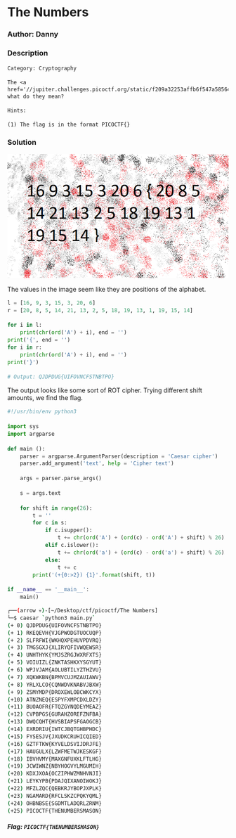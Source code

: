 
# The Numbers 

### Author: Danny

### Description

```
Category: Cryptography

The <a href='//jupiter.challenges.picoctf.org/static/f209a32253affb6f547a585649ba4fda/the_numbers.png'>numbers</a>... what do they mean?

Hints:

(1) The flag is in the format PICOCTF{}

```

### Solution

![](./the_numbers.png)

The values in the image seem like they are positions of the alphabet.

```python
l = [16, 9, 3, 15, 3, 20, 6]
r = [20, 8, 5, 14, 21, 13, 2, 5, 18, 19, 13, 1, 19, 15, 14]

for i in l:
    print(chr(ord('A') + i), end = '')
print('{', end = '')
for i in r:
    print(chr(ord('A') + i), end = '')
print('}')

# Output: QJDPDUG{UIFOVNCFSTNBTPO}
```

The output looks like some sort of ROT cipher. Trying different shift amounts, we find the flag.

```python
#!/usr/bin/env python3

import sys
import argparse

def main ():
    parser = argparse.ArgumentParser(description = 'Caesar cipher')
    parser.add_argument('text', help = 'Cipher text')

    args = parser.parse_args()

    s = args.text

    for shift in range(26):
        t = ''
        for c in s:
            if c.isupper():
                t += chr(ord('A') + (ord(c) - ord('A') + shift) % 26)
            elif c.islower():
                t += chr(ord('a') + (ord(c) - ord('a') + shift) % 26)
            else:
                t += c
        print('(+{0:>2}) {1}'.format(shift, t))

if __name__ == '__main__':
    main()
```

```bash
┌──(arrow 💀)-[~/Desktop/ctf/picoctf/The Numbers]
└─$ caesar `python3 main.py`
(+ 0) QJDPDUG{UIFOVNCFSTNBTPO}
(+ 1) RKEQEVH{VJGPWODGTUOCUQP}
(+ 2) SLFRFWI{WKHQXPEHUVPDVRQ}
(+ 3) TMGSGXJ{XLIRYQFIVWQEWSR}
(+ 4) UNHTHYK{YMJSZRGJWXRFXTS}
(+ 5) VOIUIZL{ZNKTASHKXYSGYUT}
(+ 6) WPJVJAM{AOLUBTILYZTHZVU}
(+ 7) XQKWKBN{BPMVCUJMZAUIAWV}
(+ 8) YRLXLCO{CQNWDVKNABVJBXW}
(+ 9) ZSMYMDP{DROXEWLOBCWKCYX}
(+10) ATNZNEQ{ESPYFXMPCDXLDZY}
(+11) BUOAOFR{FTQZGYNQDEYMEAZ}
(+12) CVPBPGS{GURAHZOREFZNFBA}
(+13) DWQCQHT{HVSBIAPSFGAOGCB}
(+14) EXRDRIU{IWTCJBQTGHBPHDC}
(+15) FYSESJV{JXUDKCRUHICQIED}
(+16) GZTFTKW{KYVELDSVIJDRJFE}
(+17) HAUGULX{LZWFMETWJKESKGF}
(+18) IBVHVMY{MAXGNFUXKLFTLHG}
(+19) JCWIWNZ{NBYHOGVYLMGUMIH}
(+20) KDXJXOA{OCZIPHWZMNHVNJI}
(+21) LEYKYPB{PDAJQIXANOIWOKJ}
(+22) MFZLZQC{QEBKRJYBOPJXPLK}
(+23) NGAMARD{RFCLSKZCPQKYQML}
(+24) OHBNBSE{SGDMTLADQRLZRNM}
(+25) PICOCTF{THENUMBERSMASON}
```

##### Flag: `PICOCTF{THENUMBERSMASON}`
